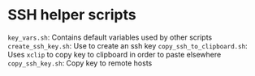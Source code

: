 # SSH helper scripts

`key_vars.sh`: Contains default variables used by other scripts
`create_ssh_key.sh`: Use to create an ssh key
`copy_ssh_to_clipboard.sh`: Uses `xclip` to copy key to clipboard in order to paste elsewhere
`copy_ssh_key.sh`: Copy key to remote hosts
